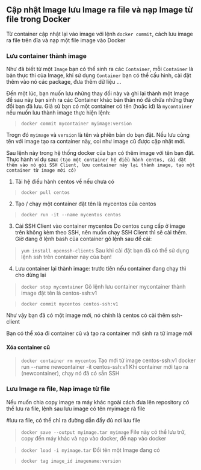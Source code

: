 ## Cập nhật Image lưu Image ra file và nạp Image từ file trong Docker
Từ container cập nhật lại vào image với lệnh `docker commit`, cách lưu image ra file trên đĩa và nạp một file image vào Docker

### Lưu container thành image
Như đã biết từ một `Image` bạn có thể sinh ra các `Container`, mỗi `Container` là bản thực thi của Image, khi sử dụng `Container` bạn có thể cấu hình, cài đặt thêm vào nó các package, đưa thêm dữ liệu ...

Đến một lúc, bạn muốn lưu những thay đổi này và ghi lại thành một Image để sau này bạn sinh ra các Container khác bản thân nó đã chữa những thay đổi bạn đã lưu. Giả sử bạn có một container có tên (hoặc id) là `mycontainer` nếu muốn lưu thành image thực hiện lệnh:

> `docker commit mycontainer myimage:version`

Trogn đó `myimage` và `version` là tên và phiên bản do bạn đặt. Nếu lưu cùng tên với image tạo ra container này, coi như image cũ được cập nhật mới.

Sau lệnh này trong hệ thống docker của bạn có thêm image với tên bạn đặt. Thực hành ví dụ sau: `(tạo một container hệ điều hành centos, cài đặt thêm vào nó gói SSH Client, lưu container này lại thành image, tạo một container từ image mới có)`

1. Tải hệ điều hành centos về nếu chưa có
> `docker pull centos`
2. Tạo / chạy một container đặt tên là mycentos của centos
> `docker run -it --name mycentos centos`
3. Cài SSH Client vào container mycentos Do centos cung cấp ở image trên không kèm theo SSH, nên muốn chạy SSH Client thì sẽ cài thêm. Giờ đang ở lệnh bash của container gõ lệnh sau để cài:
> `yum install openssh-clients`
Sau khi cài đặt bạn đã có thể sử dụng lệnh ssh trên container này của bạn!
4. Lưu container lại thành image: trước tiên nếu container đang chạy thì cho dừng lại
> `docker stop mycontainer`
Gõ lệnh lưu container mycontainer thành image đặt tên là centos-ssh:v1

> `docker commit mycentos centos-ssh:v1`

Như vậy bạn đã có một image mới, nó chính là centos có cài thêm ssh-client

Bạn có thể xóa đi container cũ và tạo ra container mới sinh ra từ image mới

#### Xóa container cũ
> `docker container rm mycentos`
Tạo mới từ image centos-ssh:v1
docker run --name newcontainer -it centos-ssh:v1
Khi container mới tạo ra (newcontainer), chạy nó đã có sẵn SSH

### Lưu Image ra file, Nạp image từ file
Nếu muốn chia copy image ra máy khác ngoài cách đưa lên repository có thể lưu ra file, lệnh sau lưu image có tên myimage rà file

#lưu ra file, có thể chỉ ra đường dẫn đầy đủ nơi lưu file
> `docker save --output myimage.tar myimage` File này có thể lưu trữ, copy đến máy khác và nạp vào docker, để nạp vào docker

> `docker load -i myimage.tar` Đổi tên một Image đang có

> `docker tag image_id imagename:version`